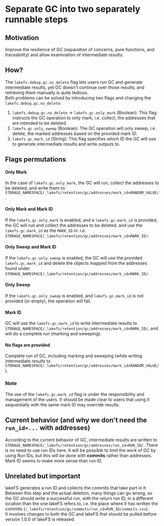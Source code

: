 # Separate GC into two separately runnable steps

## Motivation

Improve the resilience of GC (separation of concerns, pure functions, and traceability) and allow examination
of intermediate results.

## How?

The `lakefs.debug.gc.no_delete` flag lets users run GC and generate intermediate results,
yet GC doesn't continue over those results, and retrieving them manually is quite tedious.  
Both problems can be solved by introducing two flags and changing the `lakefs.debug.gc.no_delete`:

1. `lakefs.debug.gc.no_delete` -> `lakefs.gc.only_mark` (Boolean): This flag instructs the GC operation to only mark, i.e. collect, the addresses that are intended to be deleted.
2. `lakefs.gc.only_sweep` (Boolean): The GC operation will only sweep, i.e. delete, the marked addresses based on the provided mark ID.
3. `lakefs.gc.mark_id` (String): This flag specifies which ID the GC will use to generate intermediate results and write outputs to.

## Flags permutations

#### Only Mark

In the case of `lakefs.gc.only_mark`, the GC will run, collect the addresses to be deleted, and write them to:
`STORAGE_NAMESPACE/_lakefs/retention/gc/addresses/mark_id=RANDOM_VALUE/`.

#### Only Mark and Mark ID

If the `lakefs.gc.only_mark` is enabled, and a `lakefs.gc.mark_id` is provided,
the GC will run and collect the addresses to be deleted, and use the `lakefs.gc.mark_id` as the `MARK_ID` in:
i.e. `STORAGE_NAMESPACE/_lakefs/retention/gc/addresses/mark_id=MARK_ID/`.

#### Only Sweep and Mark ID

If the `lakefs.gc.only_sweep` is enabled, the GC will use the provided `lakefs.gc.mark_id` and delete the objects mapped
from the addresses found under `STORAGE_NAMESPACE/_lakefs/retention/gc/addresses/mark_id=MARK_ID/`.

#### Only Sweep

If the `lakefs.gc.only_sweep` is enabled, and `lakefs.gc.mark_id` is not provided (or empty), the operation will fail.

#### Mark ID

GC will use the `lakefs.gc.mark_id` to write intermediate results to `STORAGE_NAMESPACE/_lakefs/retention/gc/addresses/mark_id=MARK_ID/`,
and will do a complete run (marking and sweeping).

#### No flags are provided

Complete run of GC, including marking and sweeping (while writing intermediate results to `STORAGE_NAMESPACE/_lakefs/retention/gc/addresses/mark_id=RANDOM_VALUE/`).

### Note

The use of the `lakefs.gc.mark_id` flag is under the responsibility and management of the users.
It should be made clear to users that using it sequentially with the same mark ID may override results.

## Current behavior (and why we don't need the `run_id=...` with addresses)

According to the current behavior of GC, intermediate results are written to `STORAGE_NAMESPACE/_lakefs/retention/gc/addresses/run_id=RUN_ID/`.
There is no need to use run IDs here. It will be possible to limit the work of GC by using Run IDs, but this will be done with **commits** rather than addresses.
Mark ID seems to make more sense than run ID.

## Unrelated but important

lakeFS generates a run ID and collects the commits that take part in it.
Between this step and the actual deletion, many things can go wrong, so the GC should write a successful run,
with the return run ID, in a different location than the one lakeFS refers to,
i.e. the place where it has written the commits (`/_lakefs/retention/gc/commits/run_id=RUN_ID/commits.csv`).  
It involves changes to both the GC and lakeFS that should be pulled before version 1.0.0 of lakeFS is released.

